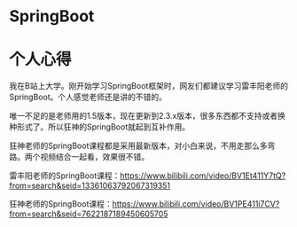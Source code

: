 # SpringBoot
# 个人心得

我在B站上大学。刚开始学习SpringBoot框架时，网友们都建议学习雷丰阳老师的SpringBoot。个人感觉老师还是讲的不错的。

唯一不足的是老师用的1.5版本，现在更新到2.3.x版本，很多东西都不支持或者换种形式了。所以狂神的SpringBoot就起到互补作用。

狂神老师的SpringBoot课程都是采用最新版本，对小白来说，不用走那么多弯路。两个视频结合一起看，效果很不错。

雷丰阳老师的SpringBoot课程：https://www.bilibili.com/video/BV1Et411Y7tQ?from=search&seid=13361063792067319351

狂神老师的SpringBoot课程：https://www.bilibili.com/video/BV1PE411i7CV?from=search&seid=7622187189450605705
